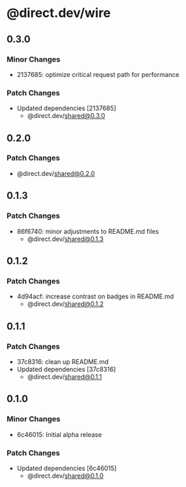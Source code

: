 # @direct.dev/wire

## 0.3.0

### Minor Changes

- 2137685: optimize critical request path for performance

### Patch Changes

- Updated dependencies [2137685]
  - @direct.dev/shared@0.3.0

## 0.2.0

### Patch Changes

- @direct.dev/shared@0.2.0

## 0.1.3

### Patch Changes

- 86f6740: minor adjustments to README.md files
  - @direct.dev/shared@0.1.3

## 0.1.2

### Patch Changes

- 4d94acf: increase contrast on badges in README.md
  - @direct.dev/shared@0.1.2

## 0.1.1

### Patch Changes

- 37c8316: clean up README.md
- Updated dependencies [37c8316]
  - @direct.dev/shared@0.1.1

## 0.1.0

### Minor Changes

- 6c46015: Initial alpha release

### Patch Changes

- Updated dependencies [6c46015]
  - @direct.dev/shared@0.1.0
